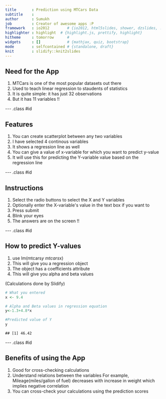 ```yaml
---
title       : Prediction using MTCars Data
subtitle    : 
author      : Sumukh
job         : Creator of awesome apps :P
framework   : io2012        # {io2012, html5slides, shower, dzslides, ...}
highlighter : highlight  # {highlight.js, prettify, highlight}
hitheme     : tomorrow      # 
widgets     : []            # {mathjax, quiz, bootstrap}
mode        : selfcontained # {standalone, draft}
knit        : slidify::knit2slides
---
```


## Need for the App

1. MTCars is one of the most popular datasets out there
2. Used to teach linear regression to staudents of statistics
3. It is quite simple: it has just 32 observations
4. But it has 11 variables !!

--- .class #id 

## Features
1. You can create scatterplot between any two variables
2. I have selected 4 continous variables
3. It shows a regression line as well
4. You can give a value of x-variable for which you want to predict y-value
5. It will use this for predicting the Y-variable value based on the regression line

--- .class #id

## Instructions
1. Select the radio buttons to select the X and Y variables
2. Optionally enter the X-variable's value in the text box if you want to
3. Press submit
4. Blink your eyes
5. The answers are on the screen !!

--- .class #id

## How to predict Y-values

1. use lm(mtcars$y~mtcars$x)
2. This will give you a regression object
3. The object has a coefficients attribute
4. This will give you alpha and beta values

(Calculations done by Slidify)

```r
# What you entered
x <- 9.4

# Alpha and Beta values in regression equation
y<-1.3+4.8*x

#Predicted value of Y
y
```

```
## [1] 46.42
```

--- .class #id

## Benefits of using the App
1. Good for cross-checking calculations
2. Understand relations between the variables
   For example, Mileage(miles/gallon of fuel) decreases with increase in weight
   which implies negative correlation
3. You can cross-check your calculations using the prediction scores
